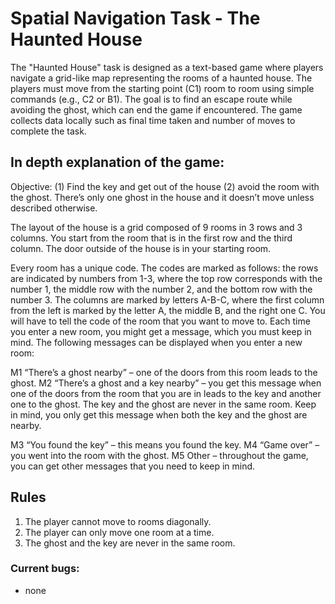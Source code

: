# Spatial Navigation Task - The Haunted House

The "Haunted House" task is designed as a text-based game where players navigate a grid-like map representing the rooms of a haunted house. The players must move from the starting point (C1) room to room using simple commands (e.g., C2 or B1). The goal is to find an escape route while avoiding the ghost, which can end the game if encountered. The game collects data locally such as final time taken and number of moves to complete the task.

## In depth explanation of the game:

Objective: (1) Find the key and get out of the house (2) avoid the room with the ghost. There’s only one ghost in the house and it doesn’t move unless described otherwise.

The layout of the house is a grid composed of 9 rooms in 3 rows and 3 columns. You start from the room that is in the first row and the third column. The door outside of the house is in your starting room.

Every room has a unique code. The codes are marked as follows: the rows are indicated by
numbers from 1-3, where the top row corresponds with the number 1, the middle row with the number 2, and the bottom row with the number 3. The columns are marked by letters A-B-C, where the first column from the left is marked by the letter A, the middle B, and the right one C. You will have to tell the code of the room that you want to move to. Each time you enter a new room, you might get a message, which you must keep in mind. The following messages can be displayed when you enter a new room:

M1 “There’s a ghost nearby” – one of the doors from this room leads to the ghost.
M2 “There’s a ghost and a key nearby” – you get this message when one of the doors from the room that you are in leads to the key and another one to the ghost. The key and the ghost are never in the same room. Keep in mind, you only get this message when both the key and the ghost are nearby.

M3 “You found the key” – this means you found the key.
M4 “Game over” – you went into the room with the ghost.
M5 Other – throughout the game, you can get other messages that you need to keep in mind.

## Rules

1. The player cannot move to rooms diagonally.
2. The player can only move one room at a time.
3. The ghost and the key are never in the same room.


### Current bugs:

-  none
